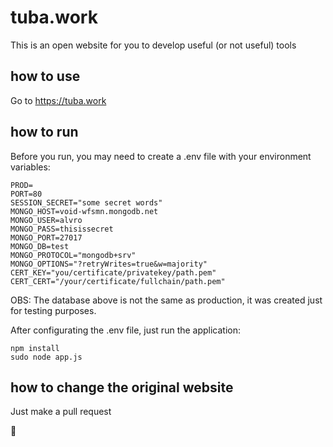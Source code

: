 # tuba.work
This is an open website for you to develop useful (or not useful) tools

## how to use
Go to https://tuba.work

## how to run

Before you run, you may need to create a .env file with your environment variables:

```
PROD=
PORT=80
SESSION_SECRET="some secret words"
MONGO_HOST=void-wfsmn.mongodb.net
MONGO_USER=alvro
MONGO_PASS=thisissecret
MONGO_PORT=27017
MONGO_DB=test
MONGO_PROTOCOL="mongodb+srv"
MONGO_OPTIONS="?retryWrites=true&w=majority"
CERT_KEY="you/certificate/privatekey/path.pem"
CERT_CERT="/your/certificate/fullchain/path.pem"
```

OBS: The database above is not the same as production, it was created just for testing purposes.

After configurating the .env file, just run the application:

```
npm install
sudo node app.js
```

## how to change the original website

Just make a pull request

:beer:
